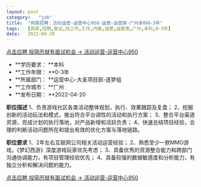 ```yaml
---
layout:	post
category:	"job"
title:	"网易招聘：活动运营-运营中心950-运营-运营类-广州本科0-3年"
tags:	[网易,招聘,面试,找工作,工作,内推,运营,运营类,广州,本科,0-3年]
date:	2022-04-20
---
```


[点击应聘 投简历就有面试机会 -> 活动运营-运营中心950](http://mobile.bole.netease.com/bole/boleDetail?id=35641&employeeId=346f03c3cda5f04c&key=all)



- **学历要求： **本科
- **工作年限： **0-3年
- **所属部门： **运营中心-大圣项目部-逐梦组
- **工作城市： **广州
- **发布日期： **2022-04-20



**职位描述**
1、负责游戏社区各类活动整体规划，执行、效果跟踪及复盘；
2、挖掘创新的活动玩法和模式，推出符合平台调性的活动和执行方案；
3、整合平台渠道资源，完成计划的执行落地，对产品新增和活跃负责；
4、快速总结项目经验，合理的判断活动问题所在和提出有效的优化方案与落地链路。



**职位要求**
1、2年左右互联网公司相关活动运营经验；
2、熟悉至少一款MMO游戏，《梦幻西游》深度游戏玩家优先考虑；
3、具备优秀的资源整合能力和跨部门沟通协调能力，有项目管理经验优先；
4、具备较强的数据敏感度和分析能力，有独立分析和解决问题的能力。



[点击应聘 投简历就有面试机会 -> 活动运营-运营中心950](http://mobile.bole.netease.com/bole/boleDetail?id=35641&employeeId=346f03c3cda5f04c&key=all)